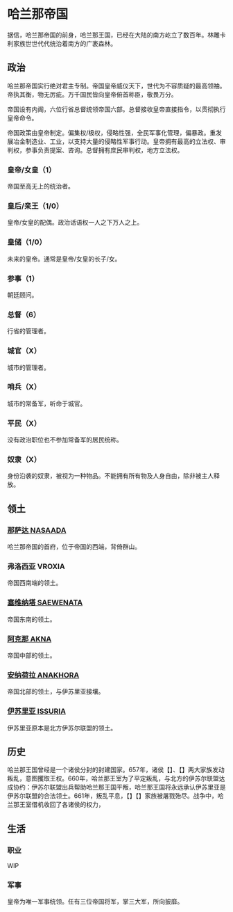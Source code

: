 # 哈兰那帝国

据信，哈兰那帝国的前身，哈兰那王国，已经在大陆的南方屹立了数百年。林雕卡利家族世世代代统治着南方的广袤森林。

## 政治

哈兰那帝国实行绝对君主专制。帝国皇帝威仪天下，世代为不容质疑的最高领袖。帝执其衡，物无厉疵。万千国民皆向皇帝俯首称臣，敬畏万分。

帝国设有内阁，六位行省总督统领帝国六部。总督接收皇帝直接指令，以贯彻执行皇帝命令。

帝国政策由皇帝制定。偏集权/极权，侵略性强，全民军事化管理，偏暴政。重发展冶金制造业、工业，以支持大量的侵略性军事行动。皇帝拥有最高的立法权、审判权，参事负责提案、咨询。总督拥有庶民审判权，地方立法权。

### 皇帝/女皇（1）

帝国至高无上的统治者。

### 皇后/亲王（1/0）

皇帝/女皇的配偶。政治话语权一人之下万人之上。

### 皇储（1/0）

未来的皇帝。通常是皇帝/女皇的长子/女。

### 参事（1）

朝廷顾问。

### 总督（6）

行省的管理者。

### 城官（X）

城市的管理者。

### 哨兵（X）

城市的常备军，听命于城官。

### 平民（X）

没有政治职位也不参加常备军的居民统称。

### 奴隶（X）

身份沿袭的奴隶，被视为一种物品。不能拥有所有物及人身自由，除非被主人释放。

## 领土

### [那萨达 NASAADA](../settlements/geography/nasaada.md)

哈兰那帝国的首府，位于帝国的西端，背倚群山。

### 弗洛西亚 VROXIA

帝国西南端的领土。

### [塞维纳塔 SAEWENATA](../settlements/geography/saewenata.md)

帝国东南的领土。

### [阿克那 AKNA](../settlements/geography/akna.md)

帝国中部的领土。

### [安纳荷拉 ANAKHORA](../settlements/geography/anakhora.md)

帝国北部的领土，与伊苏里亚接壤。

### [伊苏里亚 ISSURIA](../settlements/geography/issur.md)

伊苏里亚原本是北方伊苏尔联盟的领土。

## 历史

哈兰那王国曾经是一个诸侯分封的封建国家。657年，诸侯【】、【】两大家族发动叛乱，意图攫取王权。660年，哈兰那王室为了平定叛乱，与北方的伊苏尔联盟达成协约：伊苏尔联盟出兵帮助哈兰那王国平叛，哈兰那王国将永远承认伊苏里亚是伊苏尔联盟的合法领土。661年，叛乱平息，【】【】家族被屠戮殆尽。战争中，哈兰那王室借机收回了各诸侯的权力，

## 生活

### 职业

WIP

### 军事

皇帝为唯一军事统领。任有三位帝国将军，掌三大军，所向披靡。

